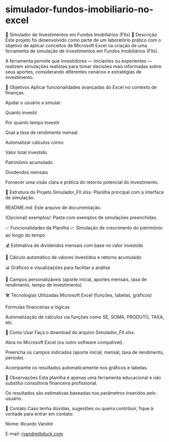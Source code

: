 # simulador-fundos-imobiliario-no-excel
💼 Simulador de Investimentos em Fundos Imobiliários (FIIs)
📘 Descrição
Este projeto foi desenvolvido como parte de um laboratório prático com o objetivo de aplicar conceitos de Microsoft Excel na criação de uma ferramenta de simulação de investimentos em Fundos Imobiliários (FIIs).

A ferramenta permite que investidores — iniciantes ou experientes — realizem simulações realistas para tomar decisões mais informadas sobre seus aportes, considerando diferentes cenários e estratégias de investimento.

🎯 Objetivos
Aplicar funcionalidades avançadas do Excel no contexto de finanças.

Ajudar o usuário a simular:

Quanto investir

Por quanto tempo investir

Qual a taxa de rendimento mensal

Automatizar cálculos como:

Valor total investido

Patrimônio acumulado

Dividendos mensais

Fornecer uma visão clara e prática do retorno potencial do investimento.

📂 Estrutura do Projeto
Simulador_FII.xlsx: Planilha principal com a interface de simulação.

README.md: Este arquivo de documentação.

(Opcional) exemplos/: Pasta com exemplos de simulações preenchidas.

✅ Funcionalidades da Planilha
📈 Simulação de crescimento do patrimônio ao longo do tempo

💰 Estimativa de dividendos mensais com base no valor investido

🧮 Cálculo automático de valores investidos e retorno acumulado

📊 Gráficos e visualizações para facilitar a análise

🧩 Campos personalizáveis (aporte inicial, aportes mensais, taxa de rendimento, tempo de investimento)

🛠 Tecnologias Utilizadas
Microsoft Excel (funções, tabelas, gráficos)

Fórmulas financeiras e lógicas

Automatização de cálculos via funções como SE, SOMA, PRODUTO, TAXA, etc.

🧪 Como Usar
Faça o download do arquivo Simulador_FII.xlsx.

Abra no Microsoft Excel (ou outro software compatível).

Preencha os campos indicados (aporte inicial, mensal, taxa de rendimento, período).

Acompanhe os resultados automaticamente nos gráficos e tabelas.

📌 Observações
Esta planilha é apenas uma ferramenta educacional e não substitui consultoria financeira profissional.

Os resultados são estimativas baseadas nos parâmetros inseridos pelo usuário.

📧 Contato
Caso tenha dúvidas, sugestões ou queira contribuir, fique à vontade para entrar em contato:

Nome: Ricardo Vandré

E-mail: rvandre@duck.com
